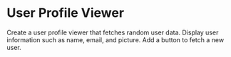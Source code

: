 # User Profile Viewer 
  Create a user profile viewer that fetches random user data. Display user information such as name, email, and picture. Add a button to fetch a new user.
